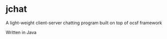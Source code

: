 jchat
===========

A light-weight client-server chatting program built on top of ocsf framework 

Written in Java
